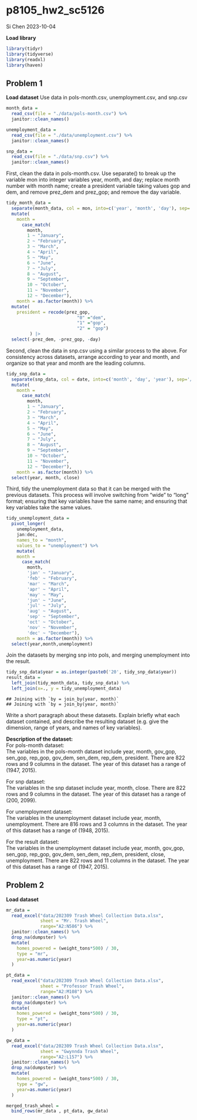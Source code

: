 p8105_hw2_sc5126
================
Si Chen
2023-10-04

**Load library**

``` r
library(tidyr)
library(tidyverse)
library(readxl)
library(haven)
```

## Problem 1

**Load dataset** Use data in pols-month.csv, unemployment.csv, and
snp.csv

``` r
month_data = 
  read_csv(file = "./data/pols-month.csv") %>% 
  janitor::clean_names()

unemployment_data = 
  read_csv(file = "./data/unemployment.csv") %>% 
  janitor::clean_names()

snp_data = 
  read_csv(file = "./data/snp.csv") %>% 
  janitor::clean_names()
```

First, clean the data in pols-month.csv. Use separate() to break up the
variable mon into integer variables year, month, and day; replace month
number with month name; create a president variable taking values gop
and dem, and remove prez_dem and prez_gop; and remove the day variable.

``` r
tidy_month_data = 
  separate(month_data, col = mon, into=c('year', 'month', 'day'), sep='-', convert = TRUE) %>% 
  mutate(
    month = 
      case_match(
        month, 
        1 ~ "January", 
        2 ~ "February",
        3 ~ "March",
        4 ~ "April",
        5 ~ "May",
        6 ~ "June",
        7 ~ "July",
        8 ~ "August",
        9 ~ "September",
        10 ~ "October",
        11 ~ "November",
        12 ~ "December"),
    month = as.factor(month)) %>% 
  mutate(
    president = recode(prez_gop,
                           "0" ="dem",
                           "1" ="gop",
                           "2" = "gop")
         ) |> 
  select(-prez_dem, -prez_gop, -day)
```

Second, clean the data in snp.csv using a similar process to the above.
For consistency across datasets, arrange according to year and month,
and organize so that year and month are the leading columns.

``` r
tidy_snp_data = 
  separate(snp_data, col = date, into=c('month', 'day', 'year'), sep='/', convert = TRUE) %>% 
  mutate(
    month = 
      case_match(
        month, 
        1 ~ "January", 
        2 ~ "February",
        3 ~ "March",
        4 ~ "April",
        5 ~ "May",
        6 ~ "June",
        7 ~ "July",
        8 ~ "August",
        9 ~ "September",
        10 ~ "October",
        11 ~ "November",
        12 ~ "December"),
    month = as.factor(month)) %>% 
  select(year, month, close)
```

Third, tidy the unemployment data so that it can be merged with the
previous datasets. This process will involve switching from “wide” to
“long” format; ensuring that key variables have the same name; and
ensuring that key variables take the same values.

``` r
tidy_unemployment_data = 
  pivot_longer(
    unemployment_data, 
    jan:dec,
    names_to = "month", 
    values_to = "unemployment") %>% 
    mutate(
    month = 
      case_match(
        month, 
        'jan' ~ "January", 
        'feb' ~ "February",
        'mar' ~ "March",
        'apr' ~ "April",
        'may' ~ "May",
        'jun' ~ "June",
        'jul' ~ "July",
        'aug' ~ "August",
        'sep' ~ "September",
        'oct' ~ "October",
        'nov' ~ "November",
        'dec' ~ "December"),
    month = as.factor(month)) %>% 
  select(year,month,unemployment)
```

Join the datasets by merging snp into pols, and merging unemployment
into the result.

``` r
tidy_snp_data$year = as.integer(paste0('20', tidy_snp_data$year))
result_data = 
  left_join(tidy_month_data, tidy_snp_data) %>% 
  left_join(x=., y = tidy_unemployment_data)
```

    ## Joining with `by = join_by(year, month)`
    ## Joining with `by = join_by(year, month)`

Write a short paragraph about these datasets. Explain briefly what each
dataset contained, and describe the resulting dataset (e.g. give the
dimension, range of years, and names of key variables).

**Description of the dataset:**  
For pols-month dataset:  
The variables in the pols-month dataset include year, month, gov_gop,
sen_gop, rep_gop, gov_dem, sen_dem, rep_dem, president. There are 822
rows and 9 columns in the dataset. The year of this dataset has a range
of (1947, 2015).  

For snp dataset:  
The variables in the snp dataset include year, month, close. There are
822 rows and 9 columns in the dataset. The year of this dataset has a
range of (200, 2099).  

For unemployment dataset:  
The variables in the unemployment dataset include year, month,
unemployment. There are 816 rows and 3 columns in the dataset. The year
of this dataset has a range of (1948, 2015).  

For the result dataset:  
The variables in the unemployment dataset include year, month, gov_gop,
sen_gop, rep_gop, gov_dem, sen_dem, rep_dem, president, close,
unemployment. There are 822 rows and 11 columns in the dataset. The year
of this dataset has a range of (1947, 2015).  

## Problem 2

**Load dataset**

``` r
mr_data = 
  read_excel("data/202309 Trash Wheel Collection Data.xlsx", 
             sheet = "Mr. Trash Wheel",
             range="A2:N586") %>% 
  janitor::clean_names() %>% 
  drop_na(dumpster) %>% 
  mutate(
    homes_powered = (weight_tons*500) / 30,
    type = "mr",
    year=as.numeric(year)
  )
```

``` r
pt_data = 
  read_excel("data/202309 Trash Wheel Collection Data.xlsx", 
             sheet = "Professor Trash Wheel",
             range="A2:M108") %>% 
  janitor::clean_names() %>% 
  drop_na(dumpster) %>% 
  mutate(
    homes_powered = (weight_tons*500) / 30,
    type = "pt",
    year=as.numeric(year)
  )
```

``` r
gw_data = 
  read_excel("data/202309 Trash Wheel Collection Data.xlsx", 
             sheet = "Gwynnda Trash Wheel",
             range="A2:L157") %>% 
  janitor::clean_names() %>% 
  drop_na(dumpster) %>% 
  mutate(
    homes_powered = (weight_tons*500) / 30,
    type = "gw",
    year=as.numeric(year)
  )
```

``` r
merged_trash_wheel = 
  bind_rows(mr_data , pt_data, gw_data)
```
